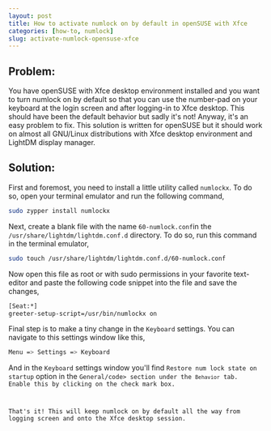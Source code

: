 ```yaml
---
layout: post
title: How to activate numlock on by default in openSUSE with Xfce
categories: [how-to, numlock]
slug: activate-numlock-opensuse-xfce
---
```


## Problem:

You have openSUSE with Xfce desktop environment installed and you want to turn numlock on by default so that you can use the number-pad on your keyboard at the login screen and after logging-in to Xfce desktop. This should have been the default behavior but sadly it's not! Anyway, it's an easy problem to fix. This solution is written for openSUSE but it should work on almost all GNU/Linux distributions with Xfce desktop environment and LightDM display manager.  
<!--more-->

## Solution:

First and foremost, you need to install a little utility called <code>numlockx</code>. To do so, open your terminal emulator and run the following command,  
```bash
sudo zypper install numlockx
```
Next, create a blank file with the name <code>60-numlock.conf</code>in the <code>/usr/share/lightdm/lightdm.conf.d</code> directory. To do so, run this command in the terminal emulator,  
```bash
sudo touch /usr/share/lightdm/lightdm.conf.d/60-numlock.conf
```
Now open this file as root or with sudo permissions in your favorite text-editor and paste the following code snippet into the file and save the changes,  
```bash
[Seat:*]
greeter-setup-script=/usr/bin/numlockx on
```
Final step is to make a tiny change in the <code>Keyboard</code> settings. You can navigate to this settings window like this,  
```bash
Menu => Settings => Keyboard
```
And in the <code>Keyboard</code> settings window you'll find <code>Restore num lock state on startup</code> option in the <code>General/code> section under the <code>Behavior</code> tab. Enable this by clicking on the check mark box.  

That's it! This will keep numlock on by default all the way from logging screen and onto the Xfce desktop session.  
